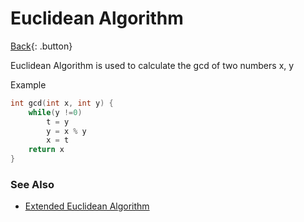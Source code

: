 # Euclidean Algorithm

[Back](../index.md){: .button}

Euclidean Algorithm is used to calculate the gcd of two numbers x, y 

Example

```cpp
int gcd(int x, int y) {
    while(y !=0)
        t = y
        y = x % y
        x = t
    return x
}
```

### See Also

- [Extended Euclidean Algorithm](./extended-euclidean.md)

